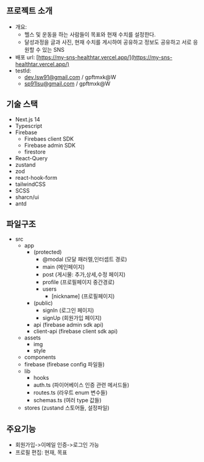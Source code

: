 ## 프로젝트 소개
- 개요: 
  - 헬스 및 운동을 하는 사람들이 목표와 현재 수치를 설정한다.
  - 달성과정을 글과 사진, 현재 수치를 게시하여 공유하고 정보도 공유하고 서로 응원할 수 있는 SNS 
- 배포 url: [https://my-sns-healthtar.vercel.app/](https://my-sns-healthtar.vercel.app/)
- testId: 
  - dev.lsw91@gmail.com / gpftmxk@W
  - sp91lsu@gmail.com / gpftmxk@W

## 기술 스택
- Next.js 14
- Typescript
- Firebase 
  - Firebaes client SDK
  - Firebase admin SDK
  - firestore
- React-Query
- zustand
- zod
- react-hook-form
- tailwindCSS
- SCSS
- sharcn/ui
- antd

## 파일구조
- src
  - app
    - (protected)
      - @modal (모달 패러렐,인터셉트 경로)
      - main (메인페이지)
      - post (게시물: 추가,상세,수정 페이지)
      - profile (프로필페이지 중간경로)
      - users
        - [nickname] (프로필페이지)
    - (public)
      - signIn (로그인 페이지)
      - signUp (회원가입 페이지)
    - api (firebase admin sdk api)
    - client-api (firebase client sdk api)
  - assets
    - img
    - style
  - components
  - firebase (firebase config 파일들)
  - lib
    - hooks
    - auth.ts (파이어베이스 인증 관련 메서드들)
    - routes.ts (라우트 enum 변수들)
    - schemas.ts (여러 type 값들)
  - stores (zustand 스토어들, 설정파일)

## 주요기능
- 회원가입->이메일 인증->로그인 가능
- 프로필 편집: 현재, 목표
